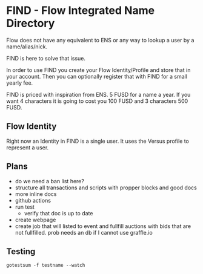 # FIND - Flow Integrated Name Directory

Flow does not have any equivalent to ENS or any way to lookup a user by a name/alias/nick. 

FIND is here to solve that issue. 

In order to use FIND you create your Flow Identity/Profile and store that in your account. Then you can optionally register that with FIND for a small yearly fee. 

FIND is priced with inspiration from ENS. 5 FUSD for a name a year. If you want 4 characters it is going to cost you 100 FUSD and 3 characters 500 FUSD.

## Flow Identity

Right now an Identity in FIND is a single user.  It uses the Versus profile to represent a user.


## Plans
 - do we need a ban list here?
 - structure all transactions and scripts with propper blocks and good docs
 - more inline docs
 - github actions
  - run test
	- verify that doc is up to date
 - create webpage
 - create job that will listed to event and fullfill auctions with bids that are not fullfilled. prob needs an db if I cannot use graffle.io

## Testing

 `gotestsum -f testname --watch`

